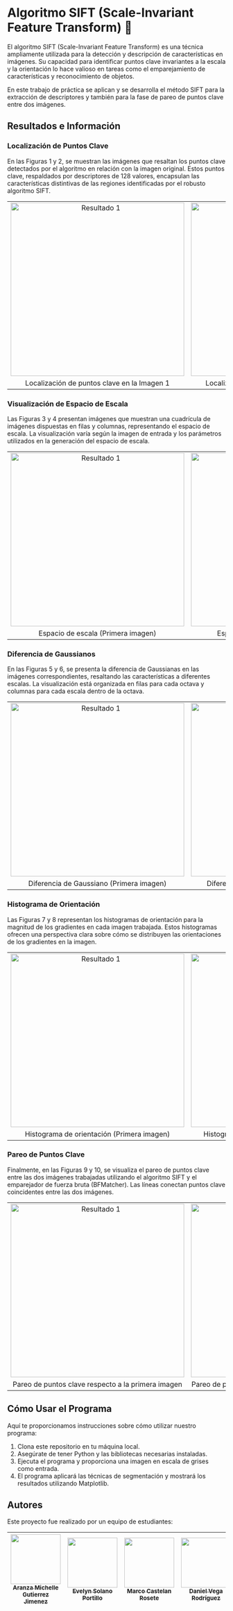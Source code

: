 # Algoritmo SIFT (Scale-Invariant Feature Transform) 📸
El algoritmo SIFT (Scale-Invariant Feature Transform) es una técnica ampliamente utilizada para la detección y descripción de características en imágenes. Su capacidad para identificar puntos clave invariantes a la escala y la orientación lo hace valioso en tareas como el emparejamiento de características y reconocimiento de objetos. 

En este trabajo de práctica se aplican y se desarrolla el método SIFT para la extracción de descriptores y también para la fase de pareo de puntos clave entre dos imágenes.


## Resultados e Información

### Localización de Puntos Clave

En las Figuras 1 y 2, se muestran las imágenes que resaltan los puntos clave detectados por el algoritmo en relación con la imagen original. Estos puntos clave, respaldados por descriptores de 128 valores, encapsulan las características distintivas de las regiones identificadas por el robusto algoritmo SIFT.

<table>
  <tr>
    <td align="center">
      <img src="/ImagenesReadme/Imagen3.png" alt="Resultado 1" width="400"/>
    </td>
    <td align="center">
      <img src="/ImagenesReadme/Imagen4.png" alt="Resultado 2" width="400"/>
    </td>
  </tr>
  <tr>
    <td align="center">
      Localización de puntos clave en la Imagen 1
    </td>
    <td align="center">
      Localización de puntos clave en la Imagen 2
    </td>
  </tr>
</table>


### Visualización de Espacio de Escala

Las Figuras 3 y 4 presentan imágenes que muestran una cuadrícula de imágenes dispuestas en filas y columnas, representando el espacio de escala. La visualización varía según la imagen de entrada y los parámetros utilizados en la generación del espacio de escala.

<table>
  <tr>
    <td align="center">
      <img src="/images/Imagen3.png" alt="Resultado 1" width="400"/>
    </td>
    <td align="center">
      <img src="/images/Imagen4.png" alt="Resultado 2" width="400"/>
    </td>
  </tr>
  <tr>
    <td align="center">
      Espacio de escala (Primera imagen)
    </td>
    <td align="center">
      Espacio de escala (Segunda imagen)
    </td>
  </tr>
</table>


### Diferencia de Gaussianos

En las Figuras 5 y 6, se presenta la diferencia de Gaussianas en las imágenes correspondientes, resaltando las características a diferentes escalas. La visualización está organizada en filas para cada octava y columnas para cada escala dentro de la octava.

<table>
  <tr>
    <td align="center">
      <img src="/images/Imagen3.png" alt="Resultado 1" width="400"/>
    </td>
    <td align="center">
      <img src="/images/Imagen4.png" alt="Resultado 2" width="400"/>
    </td>
  </tr>
  <tr>
    <td align="center">
      Diferencia de Gaussiano (Primera imagen)
    </td>
    <td align="center">
      Diferencia de Gaussiano (Segunda imagen)
    </td>
  </tr>
</table>

### Histograma de Orientación

Las Figuras 7 y 8 representan los histogramas de orientación para la magnitud de los gradientes en cada imagen trabajada. Estos histogramas ofrecen una perspectiva clara sobre cómo se distribuyen las orientaciones de los gradientes en la imagen.

<table>
  <tr>
    <td align="center">
      <img src="/images/Imagen3.png" alt="Resultado 1" width="400"/>
    </td>
    <td align="center">
      <img src="/images/Imagen4.png" alt="Resultado 2" width="400"/>
    </td>
  </tr>
  <tr>
    <td align="center">
      Histograma de orientación (Primera imagen)
    </td>
    <td align="center">
      Histograma de orientación (Segunda imagen)
    </td>
  </tr>
</table>

### Pareo de Puntos Clave

Finalmente, en las Figuras 9 y 10, se visualiza el pareo de puntos clave entre las dos imágenes trabajadas utilizando el algoritmo SIFT y el emparejador de fuerza bruta (BFMatcher). Las líneas conectan puntos clave coincidentes entre las dos imágenes.


<table>
  <tr>
    <td align="center">
      <img src="/images/Imagen3.png" alt="Resultado 1" width="400"/>
    </td>
    <td align="center">
      <img src="/images/Imagen4.png" alt="Resultado 2" width="400"/>
    </td>
  </tr>
  <tr>
    <td align="center">
      Pareo de puntos clave respecto a la primera imagen
    </td>
    <td align="center">
     Pareo de puntos clave respecto a la segunda imagen
    </td>
  </tr>
</table>


## Cómo Usar el Programa

Aquí te proporcionamos instrucciones sobre cómo utilizar nuestro programa:
1. Clona este repositorio en tu máquina local.
2. Asegúrate de tener Python y las bibliotecas necesarias instaladas.
3. Ejecuta el programa y proporciona una imagen en escala de grises como entrada.
4. El programa aplicará las técnicas de segmentación y mostrará los resultados utilizando Matplotlib.

## Autores

Este proyecto fue realizado por un equipo de estudiantes:

| [<img src="https://avatars.githubusercontent.com/u/113084234?v=4" width=115><br><sub>Aranza Michelle Gutierrez Jimenez</sub>](https://github.com/AranzaMich) |  [<img src="https://avatars.githubusercontent.com/u/113297618?v=4" width=115><br><sub>Evelyn Solano Portillo</sub>](https://github.com/Eveeelyyyn) |  [<img src="https://avatars.githubusercontent.com/u/112792541?v=4" width=115><br><sub>Marco Castelan Rosete</sub>](https://github.com/marco2220x) | [<img src="https://avatars.githubusercontent.com/u/113079687?v=4" width=115><br><sub>Daniel Vega Rodríguez</sub>](https://github.com/DanVer2002) |
| :---: | :---: | :---: | :---: |

